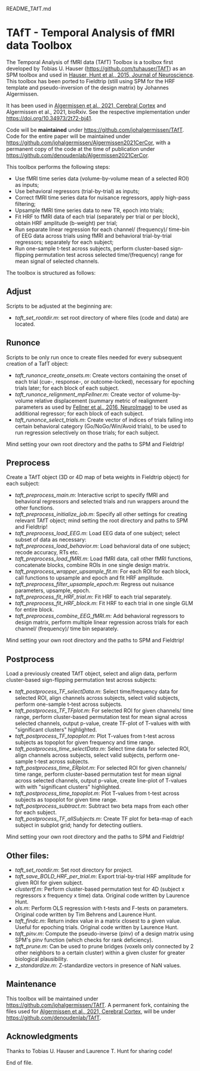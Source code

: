 README_TAfT.md

# TAfT - Temporal Analysis of fMRI data Toolbox

The Temporal Analysis of fMRI data (TAfT) Toolbox is a toolbox first developed by Tobias U. Hauser (https://github.com/tuhauser/TAfT) as an SPM toolbox and used in [Hauser, Hunt et al., 2015, Journal of Neuroscience](https://www.jneurosci.org/content/35/32/11209). This toolbox has been ported to Fieldtrip (still using SPM for the HRF template and pseudo-inversion of the design matrix) by Johannes Algermissen.

It has been used in [Algermissen et al., 2021, Cerebral Cortex](https://www.biorxiv.org/content/10.1101/2020.09.11.292870v3.abstract) and Algermissen et al., 2021, bioRxiv. See the respective implementation under https://doi.org/10.34973/2t72-bj41.

Code will be **maintained** under https://github.com/johalgermissen/TAfT.
Code for the entire paper will be maintained under https://github.com/johalgermissen/Algermissen2021CerCor, with a permanent copy of the code at the time of publication under https://github.com/denoudenlab/Algermissen2021CerCor.

This toolbox performs the following steps: 
- Use fMRI time series data (volume-by-volume mean of a selected ROI) as inputs;
- Use behavioral regressors (trial-by-trial) as inputs;
- Correct fMRI time series data for nuisance regressors, apply high-pass filtering;
- Upsample fMRI time series data to new TR, epoch into trials;
- Fit HRF to fMRI data of each trial (separately per trial or per block), obtain HRF amplitude (b-weight) per trial;
- Run separate linear regression for each channel/ (frequency)/ time-bin of EEG data across trials using fMRI and behavioral trial-by-trial regressors; separately for each subject;
- Run one-sample t-test across subjects, perform cluster-based sign-flipping permutation test across selected time/(frequency) range for mean signal of selected channels.

The toolbox is structured as follows:

## Adjust ## 

Scripts to be adjusted at the beginning are:
* *taft_set_rootdir.m*: set root directory of where files (code and data) are located.
 
## Runonce ## 

Scripts to be only run once to create files needed for every subsequent creation of a TafT object:
- *taft_runonce_create_onsets.m*: Create vectors containing the onset of each trial (cue-, response-, or outcome-locked), necessary for epoching trials later; for each block of each subject.
- *taft_runonce_relignment_mpFellner.m*: Create vector of volume-by-volume relative displacement (summary metric of realignment parameters as used by [Fellner et al., 2016, NeuroImage](https://www.sciencedirect.com/science/article/pii/S1053811916002366)) to be used as additional regressor; for each block of each subject.
- *taft_runonce_select_trials.m*: Create vector of indices of trials falling into certain behavioral category (Go/NoGo/Win/Avoid trials), to be used to run regression selectively on those trials; for each subject.

Mind setting your own root directory and the paths to SPM and Fieldtrip! 

## Preprocess ##

Create a TAfT object (3D or 4D map of beta weights in Fieldtrip object) for each subject:
- *taft_preprocess_main.m*: Interactive script to specify fMRI and behavioral regressors and selected trials and run wrappers around the other functions.
- *taft_preprocess_initialize_job.m*: Specify all other settings for creating relevant TAfT object; mind setting the root directory and paths to SPM and Fieldtrip! 
- *taft_preprocess_load_EEG.m*: Load EEG data of one subject; select subset of data as necessary:
- *taft_preprocess_load_behavior.m*: Load behavioral data of one subject; recode accuracy, RTs etc.
- *taft_preprocess_load_fMRI.m*: Load fMRI data, call other fMRI functions, concatenate blocks, combine ROIs in one single design matrix.
- *taft_preprocess_wrapper_upsample_fit.m*: For each ROI for each block, call functions to upsample and epoch and fit HRF amplitude.
- *taft_preprocess_filter_upsample_epoch.m*: Regress out nuisance parameters, upsample, epoch.
- *taft_preprocess_fit_HRF_trial.m*: Fit HRF to each trial separately.
- *taft_preprocess_fit_HRF_block.m*: Fit HRF to each trial in one single GLM for entire block.
- *taft_preprocess_combine_EEG_fMRI.m*: Add behavioral regressors to design matrix, perform multiple linear regression across trials for each channel/ (frequency)/ time bin separately.

Mind setting your own root directory and the paths to SPM and Fieldtrip! 

## Postprocess ##  

Load a previously created TAfT object, select and align data, perform cluster-based sign-flipping permutation test across subjects: 
- *taft_postprocess_TF_selectData.m*: Select time/frequency data for selected ROI, align channels across subjects, select valid subjects, perform one-sample t-test across subjects.
- *taft_postprocess_TF_TFplot.m*: For selected ROI for given channels/ time range, perform cluster-based permutation test for mean signal across selected channels, output p-value, create TF-plot of T-values with with "significant clusters" highlighted.
- *taft_postprocess_TF_topoplot.m*: Plot T-values from t-test across subjects as topoplot for given frequency and time range.
- *taft_postprocess_time_selectData.m*: Select time data for selected ROI, align channels across subjects, select valid subjects, perform one-sample t-test across subjects.
- *taft_postprocess_time_ERplot.m*: For selected ROI for given channels/ time range, perform cluster-based permutation test for mean signal across selected channels, output p-value, create line-plot of T-values with with "significant clusters" highlighted.
- *taft_postprocess_time_topoplot.m*: Plot T-values from t-test across subjects as topoplot for given time range.
- *taft_postprocess_subtract.m*: Subtract two beta maps from each other for each subject.
- *taft_postprocess_TF_allSubjects.m*: Create TF plot for beta-map of each subject in subplot grid; handy for detecting outliers.

Mind setting your own root directory and the paths to SPM and Fieldtrip! 

## Other files:
- *taft_set_rootdir.m*: Set root directory for project.
- *taft_save_BOLD_HRF_per_trial.m*: Export trial-by-trial HRF amplitude for given ROI for given subject.
- *clustertf.m*: Perform cluster-based permutation test for 4D (subject x regressors x frequency x time) data. Original code written by Laurence Hunt.
- *ols.m*: Perform OLS regression with t-tests and F-tests on parameters. Original code written by Tim Behrens and Laurence Hunt.
- *taft_findc.m*: Return index value in a matrix closest to a given value. Useful for epoching trials. Original code written by Laurence Hunt.
- *taft_pinv.m*: Compute the pseudo-inverse (pinv) of a design matrix using SPM's pinv function (which checks for rank deficiency).
- *taft_prune.m*: Can be used to prune bridges (voxels only connected by 2 other neighbors to a certain cluster) within a given cluster for greater biological plausibility.
- *z_standardize.m*: Z-standardize vectors in presence of NaN values.

## Maintenance

This toolbox will be maintained under https://github.com/johalgermissen/TAfT.
A permanent fork, containing the files used for [Algermissen et al., 2021, Cerebral Cortex](https://www.biorxiv.org/content/10.1101/2020.09.11.292870v3.abstract), will be under https://github.com/denoudenlab/TAfT.

## Acknowledgments
Thanks to Tobias U. Hauser and Laurence T. Hunt for sharing code!

End of file.
